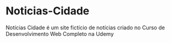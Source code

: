 # Noticias-Cidade
Notícias Cidade é um site fictício de notícias criado no Curso de Desenvolvimento Web Completo na Udemy

